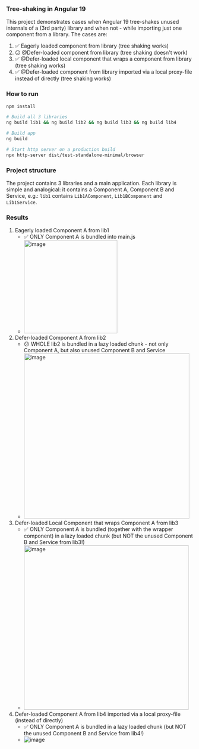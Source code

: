 ### Tree-shaking in Angular 19

This project demonstrates cases when Angular 19 tree-shakes unused internals of a (3rd party) library and when not - while importing just one component from a library. The cases are:

1. ✅ Eagerly loaded component from library (tree shaking works)
2. 😕 @Defer-loaded component from library (tree shaking doesn't work)
3. ✅ @Defer-loaded local component that wraps a component from library (tree shaking works)
4. ✅ @Defer-loaded component from library imported via a local proxy-file instead of directly (tree shaking works)

### How to run

```bash
npm install

# Build all 3 libraries
ng build lib1 && ng build lib2 && ng build lib3 && ng build lib4

# Build app
ng build

# Start http server on a production build
npx http-server dist/test-standalone-minimal/browser
```

### Project structure

The project contains 3 libraries and a main application. Each library is simple and analogical: it contains a Component A, Component B and Service, e.g.: `lib1` contains `Lib1AComponent`, `Lib1BComponent` and `Lib1Service`.

### Results

1. Eagerly loaded Component A from lib1
   - ✅ ONLY Component A is bundled into main.js
   - <img width="251" alt="image" src="https://github.com/user-attachments/assets/2f332cfb-f971-4192-9eb6-7a81bd0099fe">
2. Defer-loaded Component A from lib2
   - 😕 WHOLE lib2 is bundled in a lazy loaded chunk - not only Component A, but also unused Component B and Service
   - <img width="445" alt="image" src="https://github.com/user-attachments/assets/66fc2ec6-9d6b-402a-bf21-e574e1decfee">
3. Defer-loaded Local Component that wraps Component A from lib3
   - ✅ ONLY Component A is bundled (together with the wrapper component) in a lazy loaded chunk (but NOT the unused Component B and Service from lib3!)
   - <img width="443" alt="image" src="https://github.com/user-attachments/assets/cba9ebc9-7e0b-4ef7-b4e8-7b705a69c34b">
4. Defer-loaded Component A from lib4 imported via a local proxy-file (instead of directly)
   - ✅ ONLY Component A is bundled in a lazy loaded chunk (but NOT the unused Component B and Service from lib4!)
   - ![image](https://github.com/user-attachments/assets/efc2c384-cf1d-4275-a4ff-9b19be602339)


